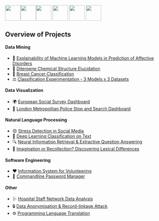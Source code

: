 

<!--
**fsentin/fsentin** is a ✨ _special_ ✨ repository because its `README.md` (this file) appears on your GitHub profile.

Here are some ideas to get you started:

- 🔭 I’m currently working on ...
- 🌱 I’m currently learning ...
- 👯 I’m looking to collaborate on ...
- 🤔 I’m looking for help with ...
- 💬 Ask me about ...
- 📫 How to reach me: ...
- 😄 Pronouns: ...
- ⚡ Fun fact: ...
-->




<br/>

<img height=50 src="https://cdn.jsdelivr.net/gh/devicons/devicon/icons/python/python-original.svg"/><img height=50 src="https://cdn.jsdelivr.net/gh/devicons/devicon/icons/java/java-original.svg"/><img height=50 src="https://cdn.jsdelivr.net/gh/devicons/devicon/icons/c/c-original.svg" /> <img height=50 src="https://cdn.jsdelivr.net/gh/devicons/devicon/icons/dart/dart-original.svg" /> <img height=50 src="https://cdn.jsdelivr.net/gh/devicons/devicon/icons/r/r-original.svg" /> <img height=50 src="https://cdn.jsdelivr.net/gh/devicons/devicon/icons/linux/linux-original.svg" />
          
          
## Overview of Projects

#### Data Mining
- 🧠 [Explainability of Machine Learning Models in Prediction of Affective Disorders](https://github.com/fsentin/master-thesis)
- 🧪 [Diterpene Chemical Structure Elucidation](https://github.com/fsentin/diterpene)
- 💉 [Breast Cancer Classification](https://github.com/fsentin/uzop-extended)
- ⚖️ [Classification Experimentation - 3 Models x 3 Datasets](https://github.com/fsentin/tuw-ml/blob/main/classification/documentation.pdf)

#### Data Visualization 
- 🌍 [European Social Survey Dashboard](https://github.com/fsentin/ess) 
- 🚨 [London Metropolitan Police Stop and Search Dashboard](https://github.com/fsentin/stop-and-search)

#### Natural Language Processing 

- 😟 [Stress Detection in Social Media](https://github.com/fsentin/dreaddit)
- 💬 [Deep Learning Classification on Text](https://github.com/fsentin/tuw-ml/blob/main/deeplearning-on-text/report.pdf)    
- 🔍 [Neural Information Retrieval & Extractive Question Answering](https://github.com/fsentin/neural-ir)
- 💭 [Imagination or Recollection? Discovering Lexical Differences](https://github.com/fsentin/story-telling)


#### Software Engineering

- ❤️ [Information System for Volunteering](https://github.com/fsentin/volonterra)
- 🔑 [Commandline Password Manager](https://github.com/fsentin/comp-sec)


#### Other

- 🩺 [Hospital Staff Network Data Analysis](https://github.com/fsentin/hosp-net)
- 🔒 [Data Anonymisation & Record-linkage Attack](https://github.com/fsentin/anon-reclinkage)
- ⚙️ [Programming Language Translation](https://github.com/fsentin/lang-transl)  

          
          
